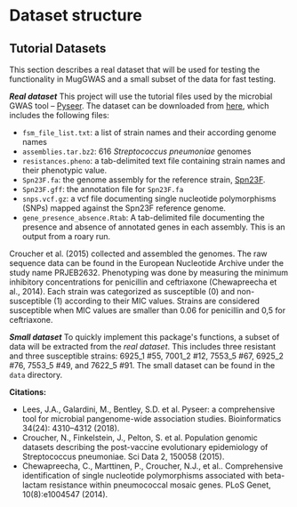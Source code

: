 # Dataset structure

## Tutorial Datasets
This section describes a real dataset that will be used for testing the functionality in MugGWAS and a small subset of the data for fast testing.

_**Real dataset**_
This project will use the tutorial files used by the microbial GWAS tool – [Pyseer](https://pyseer.readthedocs.io/en/master/tutorial.html). The dataset can be downloaded from [here](https://figshare.com/articles/dataset/pyseer_tutorial/7588832?file=14091179), which includes the following files:

- `fsm_file_list.txt`: a list of strain names and their according genome names
- `assemblies.tar.bz2`: 616 *Streptococcus pneumoniae* genomes
- `resistances.pheno`: a tab-delimited text file containing strain names and their phenotypic value.
- `Spn23F.fa`: the genome assembly for the reference strain, [Spn23F](https://journals.asm.org/doi/10.1128/jb.01343-08).
- `Spn23F.gff`: the annotation file for `Spn23F.fa`
- `snps.vcf.gz`: a vcf file documenting single nucleotide polymorphisms (SNPs) mapped against the Spn23F reference genome.
- `gene_presence_absence.Rtab`: A tab-delimited file documenting the presence and absence of annotated genes in each assembly. This is an output from a roary run.

Croucher et al. (2015) collected and assembled the genomes. The raw sequence data can be found in the European Nucleotide Archive under the study name PRJEB2632. Phenotyping was done by measuring the minimum inhibitory concentrations for penicillin and ceftriaxone (Chewapreecha et al., 2014). Each strain was categorized as susceptible (0) and non-susceptible (1) according to their MIC values. Strains are considered susceptible when MIC values are smaller than 0.06 for penicillin and 0,5 for ceftriaxone.

_**Small dataset**_
To quickly implement this package's functions, a subset of data will be extracted from the _real dataset_. This includes three resistant and three susceptible strains: 6925_1 #55, 7001_2 #12, 7553_5 #67, 6925_2 #76, 7553_5 #49, and 7622_5 #91. The small dataset can be found in the `data` directory.

**Citations:**
- Lees, J.A., Galardini, M., Bentley, S.D. et al. Pyseer: a comprehensive tool for microbial pangenome-wide association studies. Bioinformatics 34(24): 4310–4312 (2018).
- Croucher, N., Finkelstein, J., Pelton, S. et al. Population genomic datasets describing the post-vaccine evolutionary epidemiology of Streptococcus pneumoniae. Sci Data 2, 150058 (2015).
- Chewapreecha, C., Marttinen, P., Croucher, N.J., et al.. Comprehensive identification of single nucleotide polymorphisms associated with beta-lactam resistance within pneumococcal mosaic genes. PLoS Genet, 10(8):e1004547 (2014).
